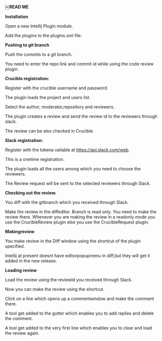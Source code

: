 **￼READ ME**

**Installation**

  Open a new Intellij Plugin module.
  
  Add the plugins to the plugins.xml file.
 
 **Pushing to git branch**
 
   Push the commits to a git branch.
   
  You need to enter the repo link and commit id while using the code review plugin.
 
 **Crucible registration:**
 
  Register with the crucible username and password.
  
  The plugin loads the project and users list.
  
  Select the author, moderator,repository and reviewers.
  
  The plugin creates a review and send the review id to the reviewers through slack.
  
  The review can be also checked in Crucible.

**Slack registration:**

 Register with the tokena vailable at https://api.slack.com/web.
 
 This is a onetime registration.
 
 The plugin loads all the users among which you need to choose the reviewers.
 
 The Review request will be sent to the selected reviewers through Slack.
 
 **Checking out the review.**
 
  You diff with the gitbranch which you received through Slack.
  
  Make the review in the diffeditor. Branch is read only. You need to make the review there. Whenever you are making   the review in a read­only mode you use the CrucibleReview plugin else you use the CrucibleRequest plugin.
 
 **Makingreview**
 
  You make review in the Diff window using the shortcut of the plugin specified.
  
  Intellij at present doesnt have editorpopupmenu in diff,but they will get it added in the new release.
 
 **Loading review**
 
  Load the review using the reviewId you received through Slack.
  
  Now you can make the review using the shortcut.
  
  Click on a line which opens up a commentwindow and make the comment there.
  
  A tool get added to the gutter which enables you to add replies and delete the comment.
  
  A tool get added to the very first line which enables you to clear and load the review again.
